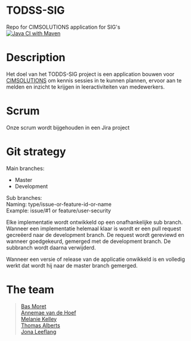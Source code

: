 # TODSS-SIG
Repo for CIMSOLUTIONS application for SIG's  
[![Java CI with Maven](https://github.com/ChromaChroma/TODSS-SIG/actions/workflows/build.yml/badge.svg?branch=development)](https://github.com/ChromaChroma/TODSS-SIG/actions/workflows/build.yml)
# Description 
Het doel van het TODDS-SIG project is een application bouwen voor [CIMSOLUTIONS](https://www.cimsolutions.nl/) om kennis sessies in te kunnen plannen, ervoor aan te melden en inzicht te krijgen in leeractiviteiten van medewerkers. 

# Scrum
Onze scrum wordt bijgehouden in een Jira project

# Git strategy
Main branches:
* Master 
* Development

Sub branches:  
Naming: type/issue-or-feature-id-or-name  
Example: issue/#1 or feature/user-security

Elke implementatie wordt ontwikkeld op een onafhankelijke sub branch. Wanneer een implementatie helemaal klaar is wordt er een pull request gecreëerd naar de development branch. De request wordt gereviewd en wanneer goedgekeurd, gemerged met de development branch. De subbranch wordt daarna verwijderd.  

Wanneer een versie of release van de applicatie onwikkeld is en volledig werkt dat wordt hij naar de master branch gemerged.

# The team
> [Bas Moret](https://github.com/bmoret)  
> [Annemae van de Hoef](https://github.com/Annemae)  
> [Melanie Kelley](https://github.com/2m201)  
> [Thomas Alberts](https://github.com/ThomasAlberts)  
> [Jona Leeflang](https://github.com/ChromaChroma) 
